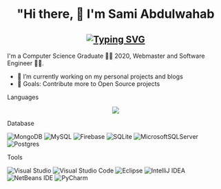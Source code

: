 ### 
<h1 align="center"> "Hi there, 👋 I'm Sami Abdulwahab </h1>

<h2 align="center" > 
<a href="https://git.io/typing-svg"><img src="http://readme-typing-svg.herokuapp.com?font=Fira+Code&pause=1000&color=F70709&vCenter=true&width=435&lines=I'm+Web+Developer;Software+Developer+" alt="Typing SVG" /></a>
</h2>
<!--
**sami800/sami800** is a ✨ _special_ ✨ repository because its `README.md` (this file) appears on your GitHub profile. -->

I'm a Computer Science Graduate 👨‍🎓 2020,
Webmaster and Software Engineer 👨‍💻.

- 🔭 I’m currently working on my personal projects and blogs
- 🥅 Goals: Contribute more to Open Source projects

Languages 

<p align="center">
  <a href="https://skillicons.dev">
    <img src="https://skillicons.dev/icons?i=java,html,css,js,react,angular,ts,dotnet,cs,cpp,vim,kotlin,php,py,sass,unity,graphql,gatsby " />
  </a>
</p>

Database 
<p>
  <img alt="MongoDB" src="https://img.shields.io/badge/MongoDB-%234ea94b.svg?style=for-the-badge&logo=mongodb&logoColor=white" />
  <img alt="MySQL" src="https://img.shields.io/badge/mysql-%2300f.svg?style=for-the-badge&logo=mysql&logoColor=white" />
  <img alt="Firebase" src="https://img.shields.io/badge/Firebase-039BE5?style=for-the-badge&logo=Firebase&logoColor=white" />
  <img alt="SQLite" src="https://img.shields.io/badge/sqlite-%2307405e.svg?style=for-the-badge&logo=sqlite&logoColor=white" />
  <img alt="MicrosoftSQLServer" src="https://img.shields.io/badge/Microsoft%20SQL%20Server-CC2927?style=for-the-badge&logo=microsoft%20sql%20server&logoColor=white" />
  <img alt="Postgres" src="https://img.shields.io/badge/postgres-%23316192.svg?style=for-the-badge&logo=postgresql&logoColor=white" />
</p>



Tools 
<p>
  <img alt="Visual Studio" src="https://img.shields.io/badge/Visual%20Studio-5C2D91.svg?style=for-the-badge&logo=visual-studio&logoColor=white" />
  <img alt="Visual Studio Code" src="https://img.shields.io/badge/Visual%20Studio%20Code-0078d7.svg?style=for-the-badge&logo=visual-studio-code&logoColor=white" />
  <img alt="Eclipse" src="https://img.shields.io/badge/Eclipse-FE7A16.svg?style=for-the-badge&logo=Eclipse&logoColor=white" />
  <img alt="IntelliJ IDEA" src="https://img.shields.io/badge/IntelliJIDEA-000000.svg?style=for-the-badge&logo=intellij-idea&logoColor=white" />
    <img alt="NetBeans IDE" src="https://img.shields.io/badge/NetBeansIDE-1B6AC6.svg?style=for-the-badge&logo=apache-netbeans-ide&logoColor=white" />
      <img alt="PyCharm" src="https://img.shields.io/badge/pycharm-143?style=for-the-badge&logo=pycharm&logoColor=black&color=black&labelColor=green" />
</p>



